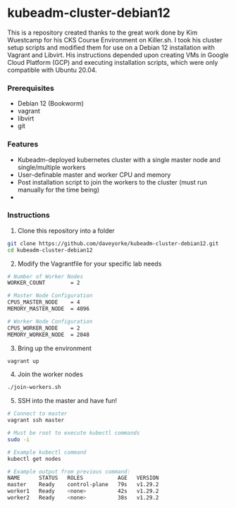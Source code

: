 # kubeadm-cluster-debian12

This is a repository created thanks to the great work done by Kim Wuestcamp for his CKS Course Environment on Killer.sh.  I took his cluster setup scripts and modified them for use on a Debian 12 installation with Vagrant and Libvirt. His instructions depended upon creating VMs in Google Cloud Platform (GCP) and executing installation scripts, which were only compatible with Ubuntu 20.04. 

### Prerequisites
- Debian 12 (Bookworm)
- vagrant
- libvirt
- git

### Features
- Kubeadm-deployed kubernetes cluster with a single master node and single/multiple workers
- User-definable master and worker CPU and memory
- Post installation script to join the workers to the cluster (must run manually for the time being)
- 

### Instructions
1. Clone this repository into a folder

```bash
git clone https://github.com/daveyorke/kubeadm-cluster-debian12.git
cd kubeadm-cluster-debian12
```

2. Modify the Vagrantfile for your specific lab needs
```bash
# Number of Worker Nodes
WORKER_COUNT        = 2

# Master Node Configuration
CPUS_MASTER_NODE    = 4
MEMORY_MASTER_NODE  = 4096

# Worker Node Configuration
CPUS_WORKER_NODE    = 2
MEMORY_WORKER_NODE  = 2048

```

3. Bring up the environment
```bash
vagrant up
```

4. Join the worker nodes
```bash
./join-workers.sh
```

5. SSH into the master and have fun!
```bash
# Connect to master
vagrant ssh master

# Must be root to execute kubectl commands
sudo -i

# Example kubectl command
kubectl get nodes

# Example output from previous command:
NAME      STATUS   ROLES           AGE   VERSION
master    Ready    control-plane   79s   v1.29.2
worker1   Ready    <none>          42s   v1.29.2
worker2   Ready    <none>          38s   v1.29.2

```
